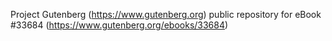 Project Gutenberg (https://www.gutenberg.org) public repository for eBook #33684 (https://www.gutenberg.org/ebooks/33684)
